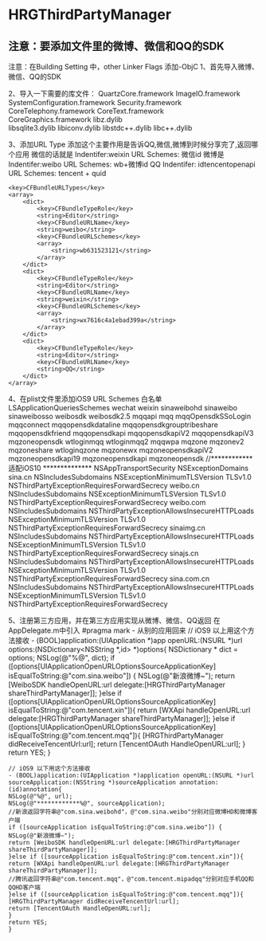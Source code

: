 # HRGThirdPartyManager

## 注意：要添加文件里的微博、微信和QQ的SDK

注意：在Building Setting 中，other Linker Flags 添加-ObjC
1、首先导入微博、微信、QQ的SDK

2、导入一下需要的库文件：
    QuartzCore.framework 
    ImageIO.framework 
    SystemConfiguration.framework 
    Security.framework
    CoreTelephony.framework 
    CoreText.framework   
    CoreGraphics.framework 
    libz.dylib  
    libsqlite3.dylib
    libiconv.dylib
    libstdc++.dylib
    libc++.dylib

3、添加URL Type
    添加这个主要作用是告诉QQ,微信,微博到时候分享完了,返回哪个应用
    微信的话就是 Indentifer:weixin URL Schemes: 微信id
    微博是 Indentifer:weibo URL Schemes: wb+微博id
    QQ Indentifer: idtencentopenapi URL Schemes: tencent + quid

    <key>CFBundleURLTypes</key>
    <array>
        <dict>
            <key>CFBundleTypeRole</key>
            <string>Editor</string>
            <key>CFBundleURLName</key>
            <string>weibo</string>
            <key>CFBundleURLSchemes</key>
            <array>
                <string>wb631523121</string>
            </array>
        </dict>
        <dict>
            <key>CFBundleTypeRole</key>
            <string>Editor</string>
            <key>CFBundleURLName</key>
            <string>weixin</string>
            <key>CFBundleURLSchemes</key>
            <array>
                <string>wx7616c4a1ebad399a</string>
            </array>
        </dict>
        <dict>
            <key>CFBundleTypeRole</key>
            <string>Editor</string>
            <key>CFBundleURLName</key>
            <string>QQ</string>
        </dict>
    </array>

4、在plist文件里添加iOS9 URL Schemes 白名单
    <key>LSApplicationQueriesSchemes</key>
    <array>
        <string>wechat</string>
        <string>weixin</string>
        <string>sinaweibohd</string>
        <string>sinaweibo</string>
        <string>sinaweibosso</string>
        <string>weibosdk</string>
        <string>weibosdk2.5</string>
        <string>mqqapi</string>
        <string>mqq</string>
        <string>mqqOpensdkSSoLogin</string>
        <string>mqqconnect</string>
        <string>mqqopensdkdataline</string>
        <string>mqqopensdkgrouptribeshare</string>
        <string>mqqopensdkfriend</string>
        <string>mqqopensdkapi</string>
        <string>mqqopensdkapiV2</string>
        <string>mqqopensdkapiV3</string>
        <string>mqzoneopensdk</string>
        <string>wtloginmqq</string>
        <string>wtloginmqq2</string>
        <string>mqqwpa</string>
        <string>mqzone</string>
        <string>mqzonev2</string>
        <string>mqzoneshare</string>
        <string>wtloginqzone</string>
        <string>mqzonewx</string>
        <string>mqzoneopensdkapiV2</string>
        <string>mqzoneopensdkapi19</string>
        <string>mqzoneopensdkapi</string>
        <string>mqzoneopensdk</string>
    </array>
//************ 适配iOS10 **************
    <key>NSAppTransportSecurity</key>
    <dict>
    <key>NSExceptionDomains</key>
    <dict>
    <key>sina.cn</key>
    <dict>
    <key>NSIncludesSubdomains</key>
    <true/>
    <key>NSExceptionMinimumTLSVersion</key>
    <string>TLSv1.0</string>
    <key>NSThirdPartyExceptionRequiresForwardSecrecy</key>
    <false/>
    </dict>
    <key>weibo.cn</key>
    <dict>
    <key>NSIncludesSubdomains</key>
    <true/>
    <key>NSExceptionMinimumTLSVersion</key>
    <string>TLSv1.0</string>
    <key>NSThirdPartyExceptionRequiresForwardSecrecy</key>
    <false/>
    </dict>
    <key>weibo.com</key>
    <dict>
    <key>NSIncludesSubdomains</key>
    <true/>
    <key>NSThirdPartyExceptionAllowsInsecureHTTPLoads</key>
    <true/>
    <key>NSExceptionMinimumTLSVersion</key>
    <string>TLSv1.0</string>
    <key>NSThirdPartyExceptionRequiresForwardSecrecy</key>
    <false/>
    </dict>
    <key>sinaimg.cn</key>
    <dict>
    <key>NSIncludesSubdomains</key>
    <true/>
    <key>NSThirdPartyExceptionAllowsInsecureHTTPLoads</key>
    <true/>
    <key>NSExceptionMinimumTLSVersion</key>
    <string>TLSv1.0</string>
    <key>NSThirdPartyExceptionRequiresForwardSecrecy</key>
    <false/>
    </dict>
    <key>sinajs.cn</key>
    <dict>
    <key>NSIncludesSubdomains</key>
    <true/>
    <key>NSThirdPartyExceptionAllowsInsecureHTTPLoads</key>
    <true/>
    <key>NSExceptionMinimumTLSVersion</key>
    <string>TLSv1.0</string>
    <key>NSThirdPartyExceptionRequiresForwardSecrecy</key>
    <false/>
    </dict>
    <key>sina.com.cn</key>
    <dict>
    <key>NSIncludesSubdomains</key>
    <true/>
    <key>NSThirdPartyExceptionAllowsInsecureHTTPLoads</key>
    <true/>
    <key>NSExceptionMinimumTLSVersion</key>
    <string>TLSv1.0</string>
    <key>NSThirdPartyExceptionRequiresForwardSecrecy</key>
    <false/>
    </dict>
    </dict>
    </dict>

5、注册第三方应用，并在第三方应用实现从微博、微信、QQ返回
    在AppDelegate.m中引入
    #pragma mark - 从别的应用回来
    // iOS9 以上用这个方法接收
    - (BOOL)application:(UIApplication *)app openURL:(NSURL *)url options:(NSDictionary<NSString *,id> *)options{
    NSDictionary * dict = options;
    NSLog(@"%@", dict);
    if ([options[UIApplicationOpenURLOptionsSourceApplicationKey] isEqualToString:@"com.sina.weibo"]) {
    NSLog(@"新浪微博~");
    return [WeiboSDK handleOpenURL:url delegate:[HRGThirdPartyManager shareThirdPartyManager]];
    }else if ([options[UIApplicationOpenURLOptionsSourceApplicationKey] isEqualToString:@"com.tencent.xin"]){
    return [WXApi handleOpenURL:url delegate:[HRGThirdPartyManager shareThirdPartyManager]];
    }else if ([options[UIApplicationOpenURLOptionsSourceApplicationKey] isEqualToString:@"com.tencent.mqq"]){
    [HRGThirdPartyManager didReceiveTencentUrl:url];
    return [TencentOAuth HandleOpenURL:url];
    }
    return YES;
    }

    // iOS9 以下用这个方法接收
    - (BOOL)application:(UIApplication *)application openURL:(NSURL *)url sourceApplication:(NSString *)sourceApplication annotation:(id)annotation{
    NSLog(@"%@", url);
    NSLog(@"************%@", sourceApplication);
    //新浪返回字符串@"com.sina.weibohd"，@"com.sina.weibo"分别对应微博HD和微博客户端
    if ([sourceApplication isEqualToString:@"com.sina.weibo"]) {
    NSLog(@"新浪微博~");
    return [WeiboSDK handleOpenURL:url delegate:[HRGThirdPartyManager shareThirdPartyManager]];
    }else if ([sourceApplication isEqualToString:@"com.tencent.xin"]){
    return [WXApi handleOpenURL:url delegate:[HRGThirdPartyManager shareThirdPartyManager]];
    //腾讯返回字符串@"com.tencent.mqq"，@"com.tencent.mipadqq"分别对应手机QQ和QQHD客户端
    }else if ([sourceApplication isEqualToString:@"com.tencent.mqq"]){
    [HRGThirdPartyManager didReceiveTencentUrl:url];
    return [TencentOAuth HandleOpenURL:url];
    }
    return YES;
    }
